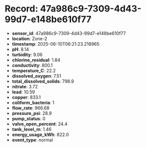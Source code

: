 # Record: 47a986c9-7309-4d43-99d7-e148be610f77

- **sensor_id**: 47a986c9-7309-4d43-99d7-e148be610f77
- **location**: Zone-2
- **timestamp**: 2025-06-10T06:21:23.218965
- **pH**: 8.14
- **turbidity**: 9.06
- **chlorine_residual**: 1.84
- **conductivity**: 800.1
- **temperature_C**: 22.2
- **dissolved_oxygen**: 7.51
- **total_dissolved_solids**: 798.9
- **nitrate**: 3.72
- **lead**: 10.59
- **copper**: 833.1
- **coliform_bacteria**: 1
- **flow_rate**: 966.68
- **pressure_psi**: 28.9
- **pump_status**: 0
- **valve_open_percent**: 24.4
- **tank_level_m**: 1.46
- **energy_usage_kWh**: 822.0
- **event_type**: normal
